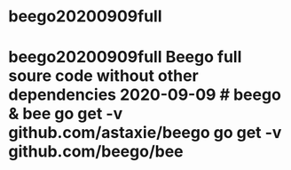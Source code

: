# beego20200909full
# beego20200909full Beego full soure code without other dependencies 2020-09-09  # beego &amp; bee go get -v github.com/astaxie/beego go get -v github.com/beego/bee
